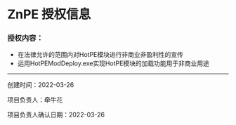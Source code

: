 # ZnPE 授权信息
### 授权内容：
- 在法律允许的范围内对HotPE模块进行非商业非盈利性的宣传
- 运用HotPEModDeploy.exe实现HotPE模块的加载功能用于非商业用途

------------
创建时间：2022-03-26

项目负责人：牵牛花

项目负责人确认日期：2022-03-26
